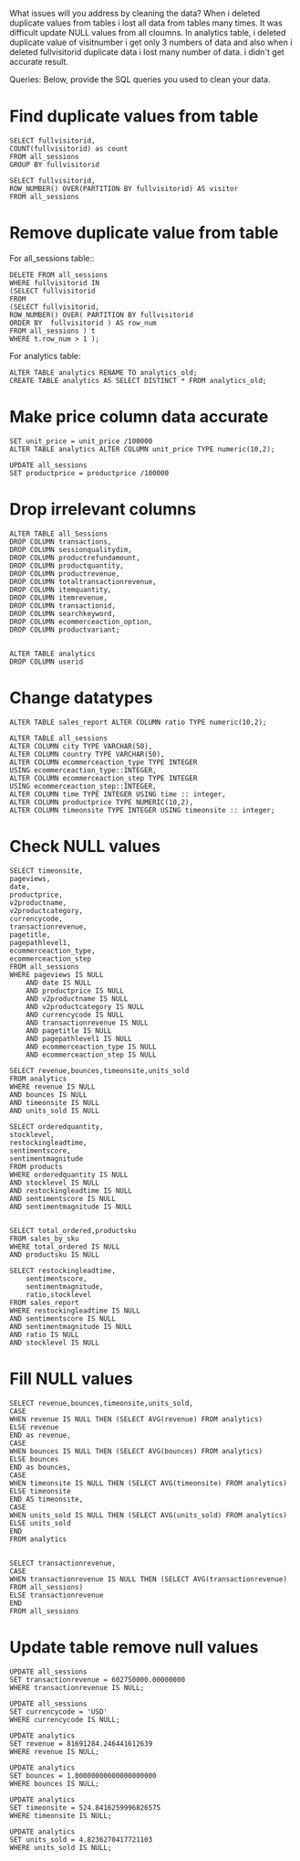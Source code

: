 What issues will you address by cleaning the data?
    When i deleted duplicate values from tables i lost all data from tables many times.
    It was difficult update NULL values from all cloumns.
    In analytics table, i deleted duplicate value of visitnumber i get only 3 numbers of data and also when i deleted fullvisitorid duplicate data i lost many number of data. i didn't get accurate result.

Queries:
Below, provide the SQL queries you used to clean your data.
# Find duplicate values from table
    SELECT fullvisitorid,
    COUNT(fullvisitorid) as count
    FROM all_sessions
    GROUP BY fullvisitorid

    SELECT fullvisitorid,
    ROW_NUMBER() OVER(PARTITION BY fullvisitorid) AS visitor
    FROM all_sessions

# Remove duplicate value from table
For all_sessions table::

    DELETE FROM all_sessions 
    WHERE fullvisitorid IN
    (SELECT fullvisitorid
    FROM 
    (SELECT fullvisitorid,
    ROW_NUMBER() OVER( PARTITION BY fullvisitorid
    ORDER BY  fullvisitorid ) AS row_num
    FROM all_sessions ) t
    WHERE t.row_num > 1 );

For analytics table:

    ALTER TABLE analytics RENAME TO analytics_old;
    CREATE TABLE analytics AS SELECT DISTINCT * FROM analytics_old;

# Make price column data accurate

    SET unit_price = unit_price /100000
    ALTER TABLE analytics ALTER COLUMN unit_price TYPE numeric(10,2);

    UPDATE all_sessions 
    SET productprice = productprice /100000

# Drop irrelevant columns
    ALTER TABLE all_Sessions 
    DROP COLUMN transactions,
    DROP COLUMN sessionqualitydim,
    DROP COLUMN productrefundamount,
    DROP COLUMN productquantity,
    DROP COLUMN productrevenue,
    DROP COLUMN totaltransactionrevenue,
    DROP COLUMN itemquantity,
    DROP COLUMN itemrevenue,
    DROP COLUMN transactionid,
    DROP COLUMN searchkeyword,
    DROP COLUMN ecommerceaction_option,
    DROP COLUMN productvariant;


    ALTER TABLE analytics 
    DROP COLUMN userid

# Change datatypes 
    ALTER TABLE sales_report ALTER COLUMN ratio TYPE numeric(10,2);

    ALTER TABLE all_sessions
    ALTER COLUMN city TYPE VARCHAR(50),
    ALTER COLUMN country TYPE VARCHAR(50),
    ALTER COLUMN ecommerceaction_type TYPE INTEGER
    USING ecommerceaction_type::INTEGER,
    ALTER COLUMN ecommerceaction_step TYPE INTEGER
    USING ecommerceaction_step::INTEGER,
    ALTER COLUMN time TYPE INTEGER USING time :: integer,
    ALTER COLUMN productprice TYPE NUMERIC(10,2),
    ALTER COLUMN timeonsite TYPE INTEGER USING timeonsite :: integer;

# Check NULL values

    SELECT timeonsite, 
    pageviews,
    date,
    productprice,
    v2productname,
	v2productcategory,
    currencycode,
    transactionrevenue,
    pagetitle,
	pagepathlevel1,
    ecommerceaction_type,
    ecommerceaction_step
    FROM all_sessions
    WHERE pageviews IS NULL
        AND date IS NULL
        AND productprice IS NULL
        AND v2productname IS NULL
        AND v2productcategory IS NULL
        AND currencycode IS NULL
        AND transactionrevenue IS NULL
        AND pagetitle IS NULL
        AND pagepathlevel1 IS NULL
        AND ecommerceaction_type IS NULL
        AND ecommerceaction_step IS NULL

    SELECT revenue,bounces,timeonsite,units_sold
    FROM analytics   
    WHERE revenue IS NULL
    AND bounces IS NULL
    AND timeonsite IS NULL
    AND units_sold IS NULL

    SELECT orderedquantity,
    stocklevel,
    restockingleadtime,
    sentimentscore,
	sentimentmagnitude
    FROM products
    WHERE orderedquantity IS NULL
    AND stocklevel IS NULL
    AND restockingleadtime IS NULL
    AND sentimentscore IS NULL
    AND sentimentmagnitude IS NULL


    SELECT total_ordered,productsku
    FROM sales_by_sku   
    WHERE total_ordered IS NULL
    AND productsku IS NULL

    SELECT restockingleadtime,
        sentimentscore,
        sentimentmagnitude,
        ratio,stocklevel
    FROM sales_report
    WHERE restockingleadtime IS NULL
    AND sentimentscore IS NULL
    AND sentimentmagnitude IS NULL
    AND ratio IS NULL
    AND stocklevel IS NULL


# Fill NULL values
    SELECT revenue,bounces,timeonsite,units_sold,
    CASE
    WHEN revenue IS NULL THEN (SELECT AVG(revenue) FROM analytics)
    ELSE revenue
    END as revenue,
    CASE
    WHEN bounces IS NULL THEN (SELECT AVG(bounces) FROM analytics)
    ELSE bounces
    END as bounces,
    CASE
    WHEN timeonsite IS NULL THEN (SELECT AVG(timeonsite) FROM analytics)
    ELSE timeonsite
    END AS timeonsite,
    CASE
    WHEN units_sold IS NULL THEN (SELECT AVG(units_sold) FROM analytics)
    ELSE units_sold
    END 
    FROM analytics


    SELECT transactionrevenue,
    CASE
    WHEN transactionrevenue IS NULL THEN (SELECT AVG(transactionrevenue) FROM all_sessions)
    ELSE transactionrevenue
    END
    FROM all_sessions


# Update table remove null values

    UPDATE all_sessions
    SET transactionrevenue = 602750000.00000000
    WHERE transactionrevenue IS NULL;

    UPDATE all_sessions
    SET currencycode = 'USD'
    WHERE currencycode IS NULL;

    UPDATE analytics
    SET revenue = 81691284.246441612639
    WHERE revenue IS NULL;

    UPDATE analytics
    SET bounces = 1.00000000000000000000
    WHERE bounces IS NULL;

    UPDATE analytics
    SET timeonsite = 524.8416259996826575
    WHERE timeonsite IS NULL;

    UPDATE analytics
    SET units_sold = 4.8236270417721103
    WHERE units_sold IS NULL;

